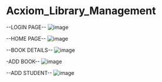 # Acxiom_Library_Management
--LOGIN PAGE--
![image](https://github.com/RAKSHIT-RAJ2028/Acxiom_Library_Management/assets/131436298/e2673010-2a61-43ba-8890-2bccbb6f7f2d)

--HOME PAGE--
![image](https://github.com/RAKSHIT-RAJ2028/Acxiom_Library_Management/assets/131436298/1a2e00f2-2ba7-438f-b6b5-a68ed1ac0cb3)

--BOOK DETAILS--
![image](https://github.com/RAKSHIT-RAJ2028/Acxiom_Library_Management/assets/131436298/356163b1-bb16-400d-abca-d4b41a501169)

-ADD BOOK--
![image](https://github.com/RAKSHIT-RAJ2028/Acxiom_Library_Management/assets/131436298/aa3123b7-697f-4090-ba91-cc7900358435)

--ADD STUDENT-- 
![image](https://github.com/RAKSHIT-RAJ2028/Acxiom_Library_Management/assets/131436298/dd61aa0d-072f-464c-aa92-f4f53a3e0cda)




